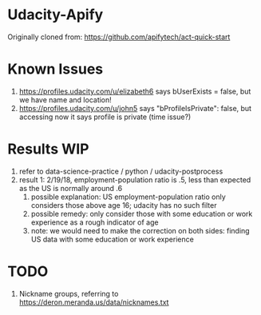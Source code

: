 # Udacity-Apify

Originally cloned from: https://github.com/apifytech/act-quick-start

# Known Issues

1. https://profiles.udacity.com/u/elizabeth6 says bUserExists = false, but we have name and location!
2. https://profiles.udacity.com/u/john5 says "bProfileIsPrivate": false, but accessing now it says profile is private (time issue?)

# Results WIP
1. refer to data-science-practice / python / udacity-postprocess
2. result 1: 2/19/18, employment-population ratio is .5, less than expected as the US is normally around .6
    1. possible explanation: US employment-population ratio only considers those above age 16; udacity has no such filter
    2. possible remedy: only consider those with some education or work experience as a rough indicator of age
    3. note: we would need to make the correction on both sides: finding US data with some education or work experience

# TODO

1. Nickname groups, referring to https://deron.meranda.us/data/nicknames.txt
